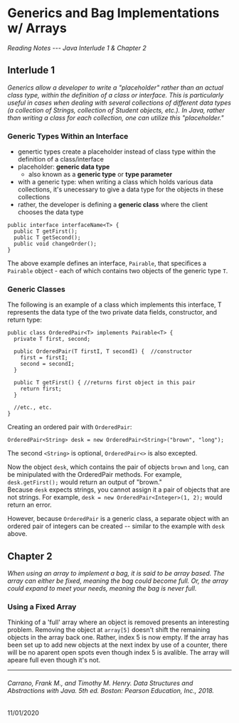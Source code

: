 # Generics and Bag Implementations w/ Arrays
_Reading Notes --- Java Interlude 1 & Chapter 2_

## Interlude 1
_Generics allow a developer to write a "placeholder" rather than an actual class type, within the definition of a class or interface.
 This is particularly useful in cases when dealing with several collections of different data types
 (a collection of Strings, collection of Student objects, etc.).
 In Java, rather than writing a class for each collection, one can utilize this "placeholder."_

### Generic Types Within an Interface
- genertic types create a placeholder instead of class type within the definition of a class/interface
- placeholder: **generic data type**
	- also known as a **generic type** or **type parameter**
- with a generic type: when writing a class which holds various data collections, it's unecessary to give a data type for the objects in these collections
- rather, the developer is defining a **generic class** where the client chooses the data type
```
public interface interfaceName<T> {
  public T getFirst();
  public T getSecond();
  public void changeOrder();
}
```
The above example defines an interface, `Pairable`, that specifices a `Pairable` object - each of which contains two objects of the generic type `T`.  

### Generic Classes
The following is an example of a class which implements this interface, T represents the data type of the two private data fields, constructor, and return type:
```
public class OrderedPair<T> implements Pairable<T> {
  private T first, second;

  public OrderedPair(T firstI, T secondI) {  //constructor
    first = firstI;
    second = secondI;
  }

  public T getFirst() { //returns first object in this pair
    return first;
  }

  //etc., etc.
}
```

Creating an ordered pair with `OrderedPair`:
```
OrderedPair<String> desk = new OrderedPair<String>("brown", "long");
```
The second `<String>` is optional, `OrderedPair<>` is also excepted.  

Now the object `desk`, which contains the pair of objects `brown` and `long`, can be minipulated with the OrderedPair methods.
 For example, `desk.getFirst();` would return an output of "brown."   
Because `desk` expects strings, you cannot assign it a pair of objects that are not strings.
 For example, `desk = new OrderedPair<Integer>(1, 2);` would return an error.   

However, because `OrderedPair` is a generic class, a separate object with an ordered pair of integers can be created -- similar to the example with `desk` above.   

## Chapter 2
_When using an array to implement a bag, it is said to be array based.
The array can either be fixed, meaning the bag could become full.
Or, the array could expand to meet your needs, meaning the bag is never full._

### Using a Fixed Array
Thinking of a 'full' array where an object is removed presents an interesting problem.
 Removing the object at `array[5]` doesn't shift the remaining objects in the array back one.
 Rather, index 5 is now empty.
 If the array has been set up to add new objects at the next index by use of a counter, there will be no aparent open spots even though index 5 is avalible.
 The array will apeare full even though it's not.

---
###### Carrano, Frank M., and Timothy M. Henry. _Data Structures and Abstractions with Java._ 5th ed. Boston: Pearson Education, Inc., 2018.
11/01/2020
